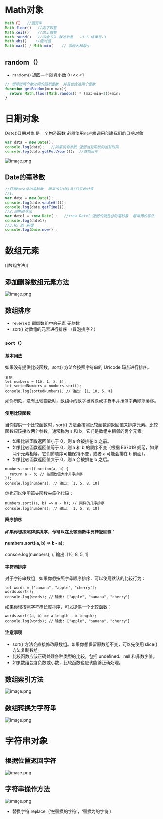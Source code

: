 # Math对象
```javascript
Math.PI   //圆周率
Math.floor()   //向下取整
Math.ceil()    //向上取整
Math.round()   //四舍五入 就近取整   -3.5 结果是-3
Math.abs()    //绝对值
Math.max() / Math.min()   // 求最大和最小
```
## random（）

- random() 返回一个随机小数  0=<x <1
```javascript
// 想得到两个数之间的随机整数  并且包含这两个整数
function getRandom(min,max){
  return Math.floor(Math.random() * (max-min+1))+min;
}
```
# 日期对象
Date()日期对象 是一个构造函数 必须使用new赖调用创建我们的日期对象
```javascript
var data = new Date();
console.log(date);   //如果没有参数 返回当前系统的当前时间
console.log(data.getFullYear());  //获取当年
```
![image.png](https://cdn.nlark.com/yuque/0/2023/png/33778458/1672904979578-0f21a245-a470-42cf-b34e-bb991a5a8b13.png#averageHue=%23f4f6f4&clientId=ua6c8bb75-eb72-4&from=paste&height=256&id=uc020a6b9&originHeight=221&originWidth=524&originalType=binary&ratio=1&rotation=0&showTitle=false&size=57754&status=done&style=none&taskId=uad947802-859a-4dff-beac-5b905eebf98&title=&width=606.9804077148438)
## Date的毫秒数
```javascript
//获得Date总的毫秒数  距离1970年1月1日开始计算
//1.
var date = new Date();
console.log(date.vauleOf());
console.log(date.getTime());
//2.简单的写法
var date1 = +new Date();   //+new Date()返回的就是总的毫秒数  最常用的写法
console.log(date1);
//3.H5 的 新增
console.log(Date.now());
```
# 数组元素
[[数组方法]]
## 添加删除数组元素方法
![image.png](https://cdn.nlark.com/yuque/0/2023/png/33778458/1672906732778-4fc3ac4c-c647-478c-ba78-4cae5fcc3008.png#averageHue=%23f7faf7&clientId=u9a2df0d0-798d-4&from=paste&height=190&id=u614504b5&originHeight=189&originWidth=600&originalType=binary&ratio=1&rotation=0&showTitle=false&size=62025&status=done&style=none&taskId=u5829d598-0889-4f97-846c-6abe7771aba&title=&width=604.5882568359375)
## 数组排序

- reverse()     颠倒数组中的元素 无参数
- sort()      对数组的元素进行排序 （冒泡排序？）
### sort（）
#### 基本用法

如果没有提供比较函数，sort() 方法会按照字符串的 Unicode 码点进行排序。

```
复制
let numbers = [10, 1, 5, 8];
let sortedNumbers = numbers.sort();
console.log(sortedNumbers); // 输出: [1, 10, 5, 8]
```

如你所见，没有比较函数时，数组中的数字被转换成字符串并按照字典顺序排序。

#### 使用比较函数

当你提供一个比较函数时，sort() 方法会按照比较函数的返回值来排序元素。比较函数应该接收两个参数，通常称为 a 和 b，它们是数组中相邻的两个元素。

- 如果比较函数返回值小于 0，则 a 会被排在 b 之前。
- 如果比较函数返回值等于 0，则 a 和 b 的顺序不变（根据 ES2019 规范，如果两个元素相等，它们的顺序可能保持不变，或者 a 可能会排在 b 前面）。
- 如果比较函数返回值大于 0，则 a 会被排在 b 之后。

```
numbers.sort(function(a, b) {
  return a - b; // 按照数值大小升序排序
});
console.log(numbers); // 输出: [1, 5, 8, 10]
```

你也可以使用箭头函数来简化代码：

```
numbers.sort((a, b) => a - b); // 同样的升序排序
console.log(numbers); // 输出: [1, 5, 8, 10]
```

#### 降序排序

#### 如果你想按照降序排序，你可以在比较函数中反转返回值：

#### numbers.sort((a, b) => b - a);  
console.log(numbers); // 输出: \[10, 8, 5, 1]

#### 字符串排序

对于字符串数组，如果你想按照字母顺序排序，可以使用默认的比较行为：

```
let words = ["banana", "apple", "cherry"];
words.sort();
console.log(words); // 输出: ["apple", "banana", "cherry"]
```

如果你想按照字符串长度排序，可以提供一个比较函数：

```
words.sort((a, b) => a.length - b.length);
console.log(words); // 输出: ["apple", "banana", "cherry"]
```

#### 注意事项

- sort() 方法会直接修改原数组。如果你想保留原数组不变，可以先使用 slice() 方法复制数组。
- 比较函数应该正确处理各种类型的比较，包括 undefined、null 和非数字值。
- 如果数组包含负数或小数，比较函数也应该能够正确处理。
## 数组索引方法
![image.png](https://cdn.nlark.com/yuque/0/2023/png/33778458/1672907052441-578d14f3-3385-4a6f-9524-a89027b6e39d.png#averageHue=%23f8fbf8&clientId=u9a2df0d0-798d-4&from=paste&height=114&id=udc52b78a&originHeight=117&originWidth=561&originalType=binary&ratio=1&rotation=0&showTitle=false&size=36024&status=done&style=none&taskId=u0a7f4dd1-1614-4b04-8247-75fab9fddfd&title=&width=548)
## 数组转换为字符串
![image.png](https://cdn.nlark.com/yuque/0/2023/png/33778458/1672907498735-5fd5d608-2a93-4427-a79b-7058e5611c1c.png#averageHue=%23f8fbf8&clientId=u9a2df0d0-798d-4&from=paste&height=112&id=uaa6df4d9&originHeight=116&originWidth=552&originalType=binary&ratio=1&rotation=0&showTitle=false&size=30545&status=done&style=none&taskId=ua86e98f5-5a7a-411f-89b8-b5521070a6f&title=&width=533.9411926269531)
# 字符串对象
## 根据位置返回字符
![image.png](https://cdn.nlark.com/yuque/0/2023/png/33778458/1672917016994-e1ac4c10-3226-4ba9-8d91-9c6185dcaef2.png#averageHue=%23f7faf7&clientId=u9a2df0d0-798d-4&from=paste&height=134&id=ua25e84a8&originHeight=144&originWidth=560&originalType=binary&ratio=1&rotation=0&showTitle=false&size=45409&status=done&style=none&taskId=u016aaa04-e13f-45e3-9fcf-5bf6871785d&title=&width=522.2156982421875)
## 字符串操作方法
![image.png](https://cdn.nlark.com/yuque/0/2023/png/33778458/1672917742363-9dafb04d-8777-4138-b518-5ef40bb0c103.png#averageHue=%23f6f9f6&clientId=u9a2df0d0-798d-4&from=paste&height=155&id=udc628ca5&originHeight=176&originWidth=577&originalType=binary&ratio=1&rotation=0&showTitle=false&size=67635&status=done&style=none&taskId=udef8d58a-7e68-457c-9f95-be6c480f239&title=&width=509.5490417480469)

- 替换字符  replace（‘被替换的字符’，‘替换为的字符’）
